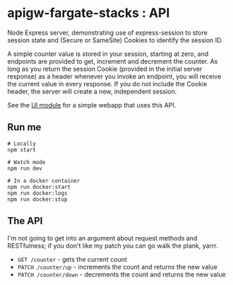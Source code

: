 # apigw-fargate-stacks : API

Node Express server, demonstrating use of express-session to store session state
and (Secure or SameSite) Cookies to identify the session ID.

A simple counter value is stored in your session, starting at zero, and endpoints are provided to get, increment and
decrement the counter. As long as you return the session Cookie (provided in the initial server response) as a header
whenever you invoke an endpoint, you will receive the current value in every response. If you do not include the Cookie
header, the server will create a new, independent session.

See the [UI module](../ui/README.md) for a simple webapp that uses this API.

## Run me

```
# Locally
npm start

# Watch mode
npm run dev

# In a docker container
npm run docker:start
npm run docker:logs
npm run docker:stop
```

## The API

I'm not going to get into an argument about request methods and RESTfulness; if you don't like my patch you can go walk
the plank, yarrr.

- `GET /counter` - gets the current count
- `PATCH /counter/up` - increments the count and returns the new value
- `PATCH /counter/down` - decrements the count and returns the new value

